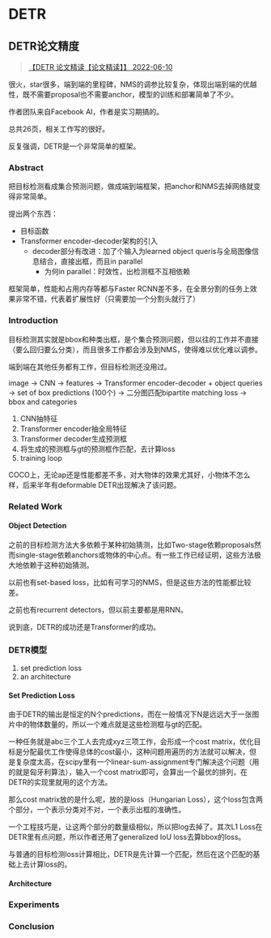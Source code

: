 # DETR

## DETR论文精度

> [【DETR 论文精读【论文精读】】 2022-06-10](https://www.bilibili.com/video/BV1GB4y1X72R/?share_source=copy_web&vd_source=724ca2fcd803a56b1646d6d28e65b820)

很火，star很多，端到端的里程碑，NMS的调参比较复杂，体现出端到端的优越性，既不需要proposal也不需要anchor，模型的训练和部署简单了不少。

作者团队来自Facebook AI，作者是实习期搞的。

总共26页，相关工作写的很好。

反复强调，DETR是一个非常简单的框架。

### Abstract

把目标检测看成集合预测问题，做成端到端框架，把anchor和NMS去掉网络就变得非常简单。

提出两个东西：

- 目标函数
- Transformer encoder-decoder架构的引入
  - decoder部分有改进：加了个输入为learned object queris与全局图像信息结合，直接出框，而且in parallel
    - 为何in parallel：时效性，出检测框不互相依赖

框架简单，性能和占用内存等都与Faster RCNN差不多，在全景分割的任务上效果非常不错，代表着扩展性好（只需要加一个分割头就行了）

### Introduction

目标检测其实就是bbox和种类出框，是个集合预测问题，但以往的工作并不直接（要么回归要么分类），而且很多工作都会涉及到NMS，使得难以优化难以调参。

端到端在其他任务都有工作，但目标检测还没用过。

image -> CNN -> features -> Transformer encoder-decoder + object queries -> set of box predictions (100个) -> 二分图匹配bipartite matching loss -> bbox and categories

1. CNN抽特征
2. Transformer encoder抽全局特征
3. Transformer decoder生成预测框
4. 将生成的预测框与gt的预测框作匹配，去计算loss
5. training loop

COCO上，无论ap还是性能都差不多，对大物体的效果尤其好，小物体不怎么样，后来半年有deformable DETR出现解决了该问题。

### Related Work

#### Object Detection

之前的目标检测方法大多依赖于某种初始猜测，比如Two-stage依赖proposals然而single-stage依赖anchors或物体的中心点。有一些工作已经证明，这些方法极大地依赖于这种初始猜测。

以前也有set-based loss，比如有可学习的NMS，但是这些方法的性能都比较差。

之前也有recurrent detectors，但以前主要都是用RNN。

说到底，DETR的成功还是Transformer的成功。

### DETR模型

1. set prediction loss
2. an architecture

#### Set Prediction Loss

由于DETR的输出是恒定的N个predictions，而在一般情况下N是远远大于一张图片中的物体数量的，所以一个难点就是这些检测框与gt的匹配。

一种任务就是abc三个工人去完成xyz三项工作，会形成一个cost matrix，优化目标是分配最优工作使得总体的cost最小，这种问题用遍历的方法就可以解决，但是复杂度太高，在scipy里有一个linear-sum-assignment专门解决这个问题（用的就是匈牙利算法），输入一个cost matrix即可，会算出一个最优的排列，在DETR的实现里就用的这个方法。

那么cost matrix放的是什么呢，放的是loss（Hungarian Loss），这个loss包含两个部分，一个表示分类对不对，一个表示出框的准确性。

一个工程技巧是，让这两个部分的数量级相似，所以把log去掉了。其次L1 Loss在DETR里有点问题，所以作者还用了generalized IoU loss去算bbox的loss。

与普通的目标检测loss计算相比，DETR是先计算一个匹配，然后在这个匹配的基础上去计算loss的。

#### Architecture

### Experiments

### Conclusion
